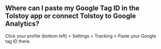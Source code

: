 ## Where can I paste my Google Tag ID in the Tolstoy app or connect Tolstoy to Google Analytics?

Click your profile (bottom left) > Settings > Tracking > Paste your Google tag ID there.
